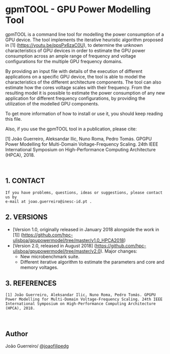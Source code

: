 # gpmTOOL - GPU Power Modelling Tool

gpmTOOL is a command line tool for modelling the power consumption of a GPU device. The tool implements the iterative heuristic algorithm proposed in [1] (https://youtu.be/ppsPx6zaC0U), to determine the unknown characteristics of GPU devices in order to estimate the GPU power consumption across an ample range of frequency and voltage configurations for the multiple GPU frequency domains.

By providing an input file with details of the execution of different applications on a specific GPU device, the tool is able to model the characteristics of the different architecture components. The tool can also estimate how the cores voltage scales with their frequency. From the resulting model it is possible to estimate the power consumption of any new application for different frequency configurations, by providing the utilization of the modelled GPU components.

To get more information of how to install or use it, you should keep reading this file.

Also, if you use the gpmTOOL tool in a publication, please cite:

[1] João Guerreiro, Aleksandar Ilic, Nuno Roma, Pedro Tomás. GPGPU Power Modelling for Multi-Domain Voltage-Frequency Scaling. 24th IEEE International Symposium on High-Performance Computing Architecture (HPCA), 2018.

<br/>

## 1. CONTACT

    If you have problems, questions, ideas or suggestions, please contact us by
    e-mail at joao.guerreiro@inesc-id.pt .

## 2. VERSIONS

* [Version 1.0, originally released in January 2018 alongside the work in [1]] (https://github.com/hpc-ulisboa/gpupowermodel/tree/master/v1.0_HPCA2018)
* [Version 2.0, released in August 2018] (https://github.com/hpc-ulisboa/gpupowermodel/tree/master/v2.0). Major changes:
    * New microbenchmark suite.
    * Different iterative algorithm to estimate the parameters and core and memory voltages.

## 3. REFERENCES

    [1] João Guerreiro, Aleksandar Ilic, Nuno Roma, Pedro Tomás. GPGPU Power Modelling for Multi-Domain Voltage-Frequency Scaling. 24th IEEE International Symposium on High-Performance Computing Architecture (HPCA), 2018.

<br/>

## Author
João Guerreiro/ [@joaofilipedg](https://github.com/joaofilipedg)
